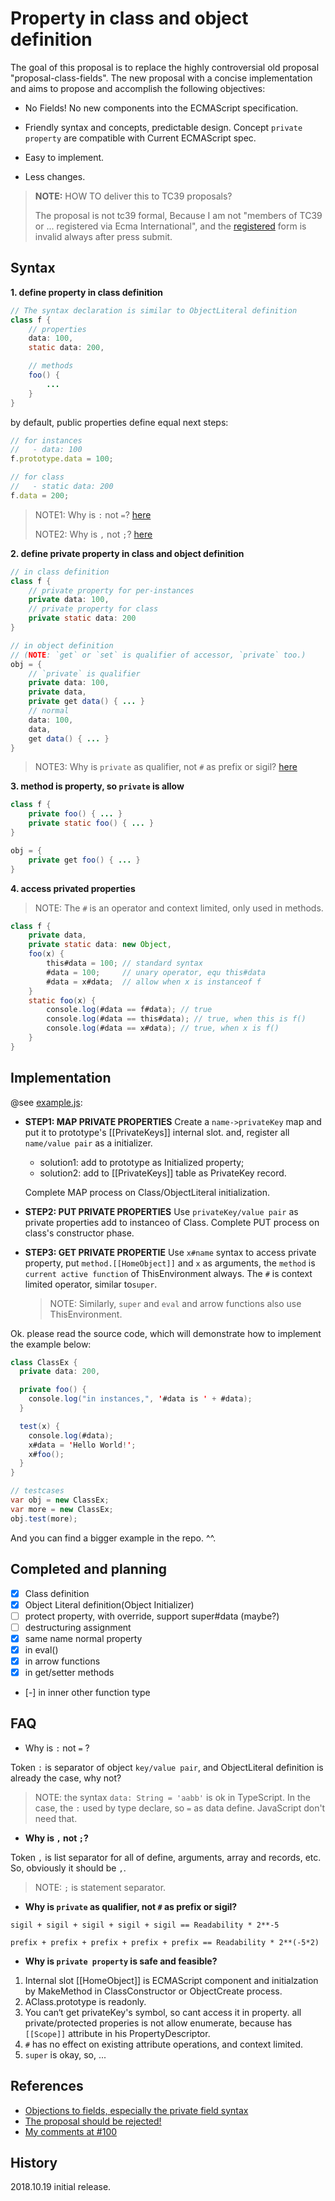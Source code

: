 # Property in class and object definition



The goal of this proposal is to replace the highly controversial  old proposal "proposal-class-fields". The new proposal with a concise implementation and aims to propose and accomplish the following objectives:

* No Fields!
  No new components into the ECMAScript specification.
* Friendly syntax and concepts, predictable design.
  Concept `private property` are compatible with Current ECMAScript spec.

* Easy to implement.
* Less changes.



> **NOTE:** HOW TO deliver this to TC39 proposals? 
>
> The proposal is not tc39 formal, Because I am not "members of TC39 or  ... registered via Ecma International", and the [registered](https://tc39.github.io/agreements/contributor) form is invalid always after press submit. 



## Syntax

**1. define property in class definition**

```java
// The syntax declaration is similar to ObjectLiteral definition 
class f {
    // properties
    data: 100,
    static data: 200,

    // methods
    foo() {
        ...
    }
}
```

by default, public properties define equal next steps:

```javascript
// for instances
//   - data: 100
f.prototype.data = 100;

// for class
//   - static data: 200
f.data = 200;
```

> NOTE1: Why is `:` not `=`?  [here](#faq)
>
> NOTE2: Why is `,` not `;`?  [here](#faq)



**2. define private property in class and object definition**

```java
// in class definition
class f {
    // private property for per-instances
    private data: 100,
    // private property for class
    private static data: 200
}

// in object definition
// (NOTE: `get` or `set` is qualifier of accessor, `private` too.)
obj = {
    // `private` is qualifier
    private data: 100,
    private data,
    private get data() { ... }
    // normal
    data: 100,
    data,
    get data() { ... }
}
```

> NOTE3: Why is `private` as qualifier, not `#` as prefix or sigil? [here](#faq)



**3. method is property, so `private` is allow**

```java
class f {
    private foo() { ... }
    private static foo() { ... }
}

obj = {
    private get foo() { ... }
}
```



**4. access privated properties**

> NOTE: The `#` is an operator and context limited, only used in methods.

```java
class f {
	private data,
    private static data: new Object,
    foo(x) {
        this#data = 100; // standard syntax
        #data = 100;     // unary operator, equ this#data
        #data = x#data;  // allow when x is instanceof f
    }
    static foo(x) {
        console.log(#data == f#data); // true 
        console.log(#data == this#data); // true, when this is f()
        console.log(#data == x#data); // true, when x is f()
    }
}
```

## Implementation

@see [example.js](private-property/example.js):

* **STEP1: MAP PRIVATE PROPERTIES**
  Create a `name->privateKey` map and put it to prototype's [[PrivateKeys]] internal slot. and, register all `name/value pair` as a initializer.

  * solution1: add to prototype as Initialized property;
  * solution2: add to [[PrivateKeys]] table as PrivateKey record.

  Complete MAP process on Class/ObjectLiteral initialization.

* **STEP2: PUT PRIVATE PROPERTIES**
  Use `privateKey/value pair` as private properties add to instanceo of Class.
  Complete PUT process on class's constructor phase.

* **STEP3: GET PRIVATE PROPERTIE**
  Use `x#name` syntax to access private property, put `method.[[HomeObject]]` and `x` as arguments, the `method` is `current active function` of ThisEnvironment always.
  The `#` is context limited operator, similar to`super`. 

  > NOTE: Similarly, `super` and `eval` and arrow functions also use ThisEnvironment.

Ok. please read the source code, which will demonstrate how to implement the example below:

```java
class ClassEx {
  private data: 200,

  private foo() {
    console.log("in instances,", '#data is ' + #data);
  }

  test(x) {
    console.log(#data);
    x#data = 'Hello World!';
    x#foo();
  }
}

// testcases
var obj = new ClassEx;
var more = new ClassEx;
obj.test(more);
```

And you can find a bigger example in the repo. ^^.



## Completed and planning

- [x] Class definition
- [x] Object Literal definition(Object Initializer)
- [ ] protect property, with override, support super#data (maybe?)
- [ ] destructuring assignment
- [x] same name normal property
- [x] in eval()
- [x] in arrow functions
- [x] in get/setter methods
- [-] in inner other function type



## FAQ

* Why is `:` not `=` ?

Token `:` is separator of object `key/value pair`, and ObjectLiteral definition is already the case, why not?

> NOTE: the syntax `data: String = 'aabb'` is ok in TypeScript. In the case, the `:` used by type declare, so `=` as data define. JavaScript don't need that.



* **Why is `,` not `;`?**

Token `,` is list separator for all of define, arguments, array and records, etc. So, obviously it should be `,`.

> NOTE: `;`  is statement separator.



* **Why is `private` as qualifier, not `#` as prefix or sigil?**

`sigil + sigil + sigil + sigil + sigil == Readability * 2**-5`

`prefix + prefix + prefix + prefix + prefix == Readability * 2**(-5*2)`



* **Why is `private property` is safe and feasible?**

1. Internal slot [[HomeObject]] is ECMAScript component and initialzation by MakeMethod in ClassConstructor or ObjectCreate process.
2. AClass.prototype is readonly.
3. You can‘t get privateKey's symbol, so cant access it in property. all private/protected properies is not allow enumerate, because has `[[Scope]]` attribute in his PropertyDescriptor.
4. `#` has no effect on existing attribute operations, and context limited.
5. `super` is okay, so, ...



## References

* [Objections to fields, especially the private field syntax](https://github.com/tc39/proposal-class-fields/issues/150)
* [The proposal should be rejected!](https://github.com/tc39/proposal-class-fields/issues/148)
* [My comments at #100](https://github.com/tc39/proposal-class-fields/issues/100#issuecomment-429533532)



## History

2018.10.19 initial release.
